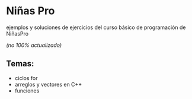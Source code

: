 # Niñas Pro
ejemplos y soluciones de ejercicios del curso básico de programación de NiñasPro

*(no 100% actualizado)*


## Temas:
* ciclos for
* arreglos y vectores en C++
* funciones
